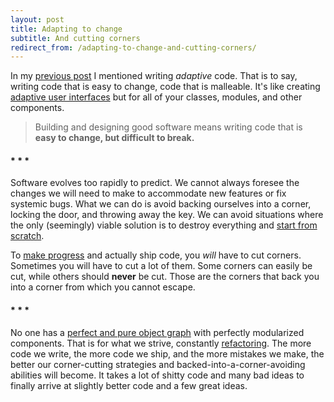 ```yaml
---
layout: post
title: Adapting to change
subtitle: And cutting corners
redirect_from: /adapting-to-change-and-cutting-corners/
---
```


In my [previous post](/refactoring-singletons-in-swift/) I mentioned writing *adaptive* code. That is to say, writing code that is easy to change, code that is malleable. It's like creating [adaptive user interfaces](/adaptive-user-interfaces/) but for all of your classes, modules, and other components.

<!--excerpt-->

> Building and designing good software means writing code that is **easy to change, but difficult to break.**

<h4 class="text-center">* * *</h4>

Software evolves too rapidly to predict. We cannot always foresee the changes we will need to make to accommodate new features or fix systemic bugs. What we can do is avoid backing ourselves into a corner, locking the door, and throwing away the key. We can avoid situations where the only (seemingly) viable solution is to destroy everything and [start from scratch](https://www.joelonsoftware.com/2000/04/06/things-you-should-never-do-part-i/).

To [make progress](http://robnapier.net/refactoring) and actually ship code, you *will* have to cut corners. Sometimes you will have to cut a lot of them. Some corners can easily be cut, while others should **never** be cut. Those are the corners that back you into a corner from which you cannot escape.

<h4 class="text-center">* * *</h4>

No one has a [perfect and pure object graph](https://twitter.com/sqlabs/status/789127047922774016) with perfectly modularized components. That is for what we strive, constantly [refactoring](https://martinfowler.com/books/refactoring.html). The more code we write, the more code we ship, and the more mistakes we make, the better our corner-cutting strategies and backed-into-a-corner-avoiding abilities will become. It takes a lot of shitty code and many bad ideas to finally arrive at slightly better code and a few great ideas.
